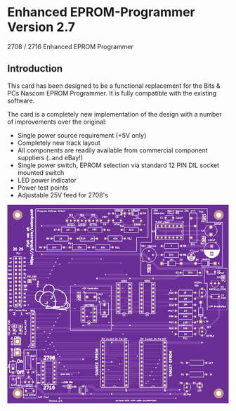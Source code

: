 # Enhanced EPROM-Programmer Version 2.7

2708 / 2716 Enhanced EPROM Programmer

## Introduction

This card has been designed to be a functional replacement for the Bits & PCs Nascom EPROM Programmer.  It is fully compatible with the existing software.

The card is a completely new implementation of the design with a number of improvements over the original:

* Single power source requirement (+5V only)
* Completely new track layout
* All components are readily available from commercial component suppliers (..and eBay!)
* Single power switch,  EPROM selection via standard 12 PIN DIL socket mounted switch
* LED power indicator
* Power test points
* Adjustable 25V feed for 2708's

![PCB From JLCPCB](pcb.png)
